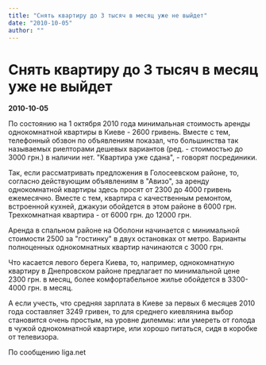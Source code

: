 ```yaml
---
title: "Снять квартиру до 3 тысяч в месяц уже не выйдет"
date: "2010-10-05"
author: ""
---
```


# Снять квартиру до 3 тысяч в месяц уже не выйдет

**2010-10-05** 

По состоянию на 1 октября 2010 года минимальная стоимость аренды однокомнатной квартиры в Киеве - 2600 гривень. Вместе с тем, телефонный обзвон по объявлениям показал, что большинства так называемых риелторами дешевых вариантов (ред. - стоимостью до 3000 грн.) в наличии нет. "Квартира уже сдана", - говорят посрединики.

Так, если рассматривать предложения в Голосеевском районе, то, согласно действующим объявлениям в "Авизо", за аренду однокомнатной квартиры здесь просят от 2300 до 4000 гривень ежемесячно. Вместе с тем, квартира с качественным ремонтом, встроенной кухней, джакузи обойдется в этом районе в 6000 грн. Трехкомнатная квартира - от 6000 грн. до 12000 грн.

Аренда в спальном районе на Оболони начинается с минимальной стоимости 2500 за "гостинку" в двух остановках от метро. Варианты полноценных однокомнатных квартир начинаются с 3000 грн.

Что касается левого берега Киева, то, например, однокомнатную квартиру в Днепровском районе предлагает по минимальной цене 2300 грн. в месяц, более комфортабельное жилье обойдется в 3300- 4000 грн. в месяц.

А если учесть, что средняя зарплата в Киеве за первых 6 месяцев 2010 года составляет 3249 гривен, то для среднего киевлянина выбор становится очень простым, на уровне дилеммы: или умереть от голода в чужой однокомнатной квартире, или хорошо питаться, сидя в коробке от телевизора.

По сообщению liga.net